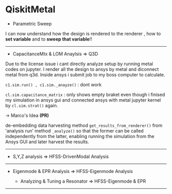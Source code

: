 # QiskitMetal

* Parametric Sweep

 I can now understand how the design is rendered to the renderer , how to **set variable** and to **sweep that variable**!!

---
* CapacitanceMtx & LOM Anaylsis => Q3D

Due to the license issue i cant directly analyze setup by running metal codes on jupyter. I render all the design to ansys by metal and diconnect metal from q3d. Inside ansys i submit job to my boss computer to calculate.

`c1.sim.run() , c1.sim._anayze()` : dont work

`cl.sim.capacitance_matrix` : only shows empty braket even though i finised my simulation in ansys gui and connected ansys with metal jupyter kernel by `cl.sim.strat()` again.

-> Marco's Idea **(PR)**

de-embedding data harvesting method `get_results_from_renderer()`   from 'analysis run' method `_analyze()` so that the former can be called independently from the latter, enabling running the simulation from the Ansys GUI and later harvest the results.

---
* S,Y,Z analysis => HFSS-DrivenModal Analysis
---
* Eigenmode & EPR Analysis => HFSS-Eigenmode Analysis

  * Analyzing & Tuning a Resonator => HFSS-Eigenmode & EPR
---



